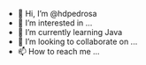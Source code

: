 - 👋 Hi, I’m @hdpedrosa
- 👀 I’m interested in ...
- 🌱 I’m currently learning Java
- 💞️ I’m looking to collaborate on ...
- 📫 How to reach me ...

<!---
hdpedrosa/hdpedrosa is a ✨ special ✨ repository because its `README.md` (this file) appears on your GitHub profile.
You can click the Preview link to take a look at your changes.
--->
